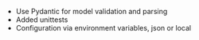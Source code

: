 
- Use Pydantic for model validation and parsing
- Added unittests
- Configuration via environment variables, json or local
